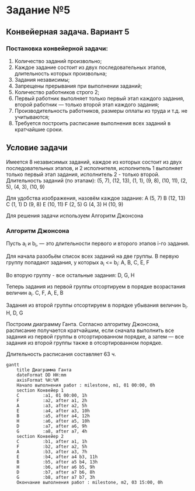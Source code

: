 # Задание №5
## Конвейерная задача. Вариант 5
### Постановка конвейерной задачи:
1. Количество заданий произвольно;
2. Каждое задание состоит из двух последовательных этапов, длительность которых произвольна;
3. Задания независимы;
4. Запрещены прерывания при выполнении заданий;
5. Количество работников строго 2;
6. Первый работник выполняет только первый этап каждого задания, второй работник — только второй этап каждого задания;
7. Производительность работников, размеры оплаты из труда и т.д. не учитываются;
8. Требуется построить расписание выполнения всех заданий в кратчайшие сроки.

## Условие задачи
Имеется 8 независимых заданий, каждое из которых состоит из двух последовательных этапов, и 2 исполнителя, исполнитель 1 выполняет только первый этап задания, исполнитель 2 - только второй. 
Длительность заданий (по этапам): (5, 7), (12, 13), (1, 1), (9, 8), (10, 11), (2, 5), (4, 3), (10, 9)

Для удобства изображения, назовём каждое задание:
A (5, 7)
B (12, 13) 
C (1, 1) 
D (9, 8)
E (10, 11) 
F (2, 5) 
G (4, 3) 
H (10, 9)

Для решения задачи используем Алгоритм Джонсона

### Алгоритм Джонсона
Пусть а<sub>i</sub> и b<sub>i</sub>, — это длительности первого и второго 
этапов i-го задания. 

Для начала разобьём список всех заданий на две группы. 
В первую группу попадают задания, у которых а<sub>i</sub> <= b<sub>i</sub>:
A, B, C, E, F

Во вторую группу - все остальные задания:
D, G, H

Теперь задания из первой группы отсортируем в порядке возрастания величин а<sub>i</sub>. 
C, F, A, E, B

Задания из второй группы отсортируем в порядке убывания величин b<sub>i</sub>.
H, D, G

Построим диаграмму Ганта.
Согласно алгоритму Джонсона, расписание получается кратчайшим, если сначала выполнить все задания из первой группы в отсортированном порядке, а затем — все задания из второй группы также в отсортированном порядке.

Длительность расписания составляет 63 ч.


```mermaid
gantt
    title Диаграмма Ганта
    dateFormat DD HH:mm    
    axisFormat %H:%M
    Начало выполнения работ : milestone, m1, 01 00:00, 0h
    section Конвейер 1
    C         :a1, 01 00:00, 1h
    F         :a2, after a1, 2h
    A         :a3, after a2, 5h
    E         :a4, after a3, 10h
    B         :a5, after a4, 12h
    H         :a6, after a5, 10h
    D         :a7, after a6, 9h
    G         :a8, after a7, 4h
    section Конвейер 2
    C         :b1, after a1, 1h
    F         :b2, after a2, 5h
    A         :b3, after a3, 7h
    E         :b4, after a4 b3, 11h
    B         :b5, after a5 b4, 13h
    H         :b6, after a6 b5, 9h
    D         :b7, after a7 b6, 8h
    G         :b8, after a7 b7, 3h
    Окончание выполнения работ : milestone, m2, 03 15:00, 0h
```
